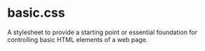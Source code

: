 # basic.css
A stylesheet to provide a starting point or essential foundation for controlling basic HTML elements of a web page.
